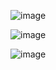 ![image](https://user-images.githubusercontent.com/57319180/146524959-fa3f6ac1-b5a8-4461-aad2-7e67b2d7652e.png)

![image](https://user-images.githubusercontent.com/57319180/146524713-f6b26d2c-8633-402e-a055-1a005cdd1892.png)

![image](https://user-images.githubusercontent.com/57319180/146524754-55a6f643-eed6-4715-b526-48b4d3cbbf67.png)


